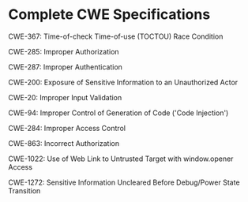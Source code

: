 

# Complete CWE Specifications

CWE-367: Time-of-check Time-of-use (TOCTOU) Race Condition

CWE-285: Improper Authorization

CWE-287: Improper Authentication

CWE-200: Exposure of Sensitive Information to an Unauthorized Actor

CWE-20: Improper Input Validation

CWE-94: Improper Control of Generation of Code ('Code Injection')

CWE-284: Improper Access Control

CWE-863: Incorrect Authorization

CWE-1022: Use of Web Link to Untrusted Target with window.opener Access

CWE-1272: Sensitive Information Uncleared Before Debug/Power State Transition